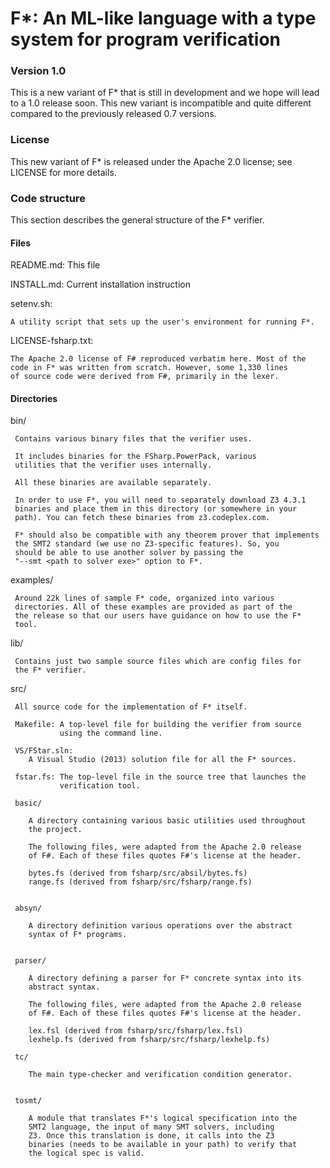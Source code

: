 F*: An ML-like language with a type system for program verification
===================================================================


### Version 1.0

This is a new variant of F* that is still in development and we
hope will lead to a 1.0 release soon. This new variant is
incompatible and quite different compared to the previously
released 0.7 versions.


### License

This new variant of F* is released under the Apache 2.0 license;
see LICENSE for more details.


### Code structure

This section describes the general structure of the F* verifier.

#### Files

  README.md: 
    This file

  INSTALL.md: 
    Current installation instruction

  setenv.sh: 

    A utility script that sets up the user's environment for running F*.

  LICENSE-fsharp.txt:  

    The Apache 2.0 license of F# reproduced verbatim here. Most of the 
    code in F* was written from scratch. However, some 1,330 lines
    of source code were derived from F#, primarily in the lexer.

#### Directories

  bin/

     Contains various binary files that the verifier uses. 

     It includes binaries for the FSharp.PowerPack, various
     utilities that the verifier uses internally. 

     All these binaries are available separately. 

     In order to use F*, you will need to separately download Z3 4.3.1
     binaries and place them in this directory (or somewhere in your
     path). You can fetch these binaries from z3.codeplex.com.

     F* should also be compatible with any theorem prover that implements
     the SMT2 standard (we use no Z3-specific features). So, you 
     should be able to use another solver by passing the 
     "--smt <path to solver exe>" option to F*.
     
     
  examples/
  
     Around 22k lines of sample F* code, organized into various
     directories. All of these examples are provided as part of the
     the release so that our users have guidance on how to use the F*
     tool. 

  lib/

     Contains just two sample source files which are config files for
     the F* verifier.

  src/
  
     All source code for the implementation of F* itself. 

     Makefile: A top-level file for building the verifier from source
               using the command line.
     
     VS/FStar.sln:
        A Visual Studio (2013) solution file for all the F* sources.

     fstar.fs: The top-level file in the source tree that launches the
               verification tool.

     basic/

        A directory containing various basic utilities used throughout
        the project.

        The following files, were adapted from the Apache 2.0 release
        of F#. Each of these files quotes F#'s license at the header.

        bytes.fs (derived from fsharp/src/absil/bytes.fs)
        range.fs (derived from fsharp/src/fsharp/range.fs)


     absyn/

        A directory definition various operations over the abstract
        syntax of F* programs. 


     parser/

        A directory defining a parser for F* concrete syntax into its
        abstract syntax. 

        The following files, were adapted from the Apache 2.0 release
        of F#. Each of these files quotes F#'s license at the header.

        lex.fsl (derived from fsharp/src/fsharp/lex.fsl)
        lexhelp.fs (derived from fsharp/src/fsharp/lexhelp.fs)

     tc/
     
        The main type-checker and verification condition generator.


     tosmt/
     
        A module that translates F*'s logical specification into the
        SMT2 language, the input of many SMT solvers, including
        Z3. Once this translation is done, it calls into the Z3
        binaries (needs to be available in your path) to verify that
        the logical spec is valid.

     
